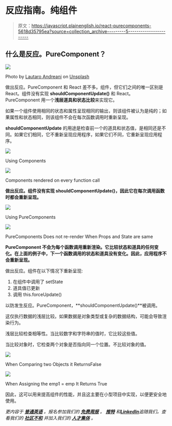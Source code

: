 # 反应指南。纯组件

> 原文：<https://javascript.plainenglish.io/react-purecomponents-5618d35795ea?source=collection_archive---------5----------------------->

## 什么是反应。PureComponent？

![](img/37a16c5ba15a125ae4790e82834fef3f.png)

Photo by [Lautaro Andreani](https://unsplash.com/@lautaroandreani?utm_source=medium&utm_medium=referral) on [Unsplash](https://unsplash.com?utm_source=medium&utm_medium=referral)

做出反应。PureComponent 和 React 差不多。组件，但它们之间的唯一区别是 React。组件没有实现 **shouldComponentUpdate()** 和 React。PureComponent 用一个**浅层道具和状态比较**来实现它。

如果一个组件使用相同的状态和属性呈现相同的输出，则该组件被认为是纯的；如果属性和状态相同，则该组件不会在每次函数调用时重新呈现。

**shouldComponentUpdate** 的用途是检查前一个的道具和状态值，是相同还是不同。如果它们相同，它不重新呈现应用程序，如果它们不同，它重新呈现应用程序。

![](img/4f9dc16691e40d31e2b1b8bc54c3c539.png)

Using Components

![](img/3ba2cce41cf678415401b56cb5fbcf3d.png)

Components rendered on every function call

**做出反应。组件没有实现 shouldComponentUpdate()，因此它在每次调用函数时都会重新呈现。**

![](img/88e4fb4f3c29eed7791e1a363ccb28e8.png)

Using PureComponents

![](img/0fc3e837c13907be4dabdfbedd2e2b77.png)

PureComponents Does not re-render When Props and State are same

**PureComponent 不会为每个函数调用重新渲染。它比较状态和道具的任何变化。在上面的例子中，下一个函数调用的状态和道具没有变化。因此，应用程序不会重新呈现。**

做出反应。组件在以下情况下重新呈现:

1.  在组件中调用了 setState
2.  道具值已更新
3.  调用 this.forceUpdate()

以防发生反应。PureComponent，**shouldComponentUpdate()**被调用。

这仅执行数据的浅层比较。如果数据是对象类型或复杂的数据结构，可能会导致渲染行为。

浅层比较检查相等性。当比较数字和字符串的值时，它比较这些值。

当比较对象时，它检查两个对象是否指向同一个位置。不比较对象的值。

![](img/4b2b2c21457ecf3069ca59f1099c4c00.png)

When Comparing two Objects it ReturnsFalse

![](img/38f274140acc783ef96176a1fb8748d0.png)

When Assigning the emp1 = emp It Returns True

因此，这可以用来提高组件的性能，并且这主要在小型项目中实现，以便更安全地使用。

*更内容于* [***普通英语***](https://plainenglish.io/) *。报名参加我们的* [***免费周报***](http://newsletter.plainenglish.io/) *。* [***推特***](https://twitter.com/inPlainEngHQ) *和*[***LinkedIn***](https://www.linkedin.com/company/inplainenglish/)*追随我们。查看我们的* [***社区不和***](https://discord.gg/GtDtUAvyhW) *并加入我们的* [***人才集体***](https://inplainenglish.pallet.com/talent/welcome) *。*